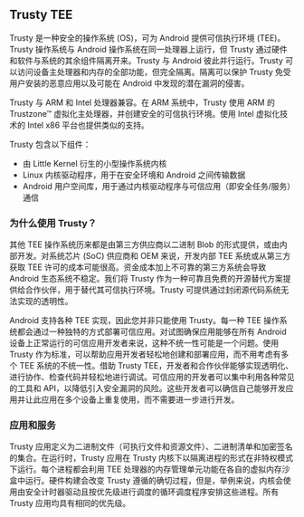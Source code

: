 ## Trusty TEE

Trusty 是一种安全的操作系统 (OS)，可为 Android 提供可信执行环境 (TEE)。Trusty 操作系统与 Android 操作系统在同一处理器上运行，但 Trusty 通过硬件和软件与系统的其余组件隔离开来。Trusty 与 Android 彼此并行运行。Trusty 可以访问设备主处理器和内存的全部功能，但完全隔离。隔离可以保护 Trusty 免受用户安装的恶意应用以及可能在 Android 中发现的潜在漏洞的侵害。

Trusty 与 ARM 和 Intel 处理器兼容。在 ARM 系统中，Trusty 使用 ARM 的 Trustzone™ 虚拟化主处理器，并创建安全的可信执行环境。使用 Intel 虚拟化技术的 Intel x86 平台也提供类似的支持。

Trusty 包含以下组件：

* 由 Little Kernel 衍生的小型操作系统内核
* Linux 内核驱动程序，用于在安全环境和 Android 之间传输数据
* Android 用户空间库，用于通过内核驱动程序与可信应用（即安全任务/服务）通信

### 为什么使用 Trusty？

其他 TEE 操作系统历来都是由第三方供应商以二进制 Blob 的形式提供，或由内部开发。对系统芯片 (SoC) 供应商和 OEM 来说，开发内部 TEE 系统或从第三方获取 TEE 许可的成本可能很高。资金成本加上不可靠的第三方系统会导致 Android 生态系统不稳定。我们将 Trusty 作为一种可靠且免费的开源替代方案提供给合作伙伴，用于替代其可信执行环境。Trusty 可提供通过封闭源代码系统无法实现的透明性。

Android 支持各种 TEE 实现，因此您并非只能使用 Trusty。每一种 TEE 操作系统都会通过一种独特的方式部署可信应用。对试图确保应用能够在所有 Android 设备上正常运行的可信应用开发者来说，这种不统一性可能是一个问题。使用 Trusty 作为标准，可以帮助应用开发者轻松地创建和部署应用，而不用考虑有多个 TEE 系统的不统一性。借助 Trusty TEE，开发者和合作伙伴能够实现透明化、进行协作、检查代码并轻松地进行调试。可信应用的开发者可以集中利用各种常见的工具和 API，以降低引入安全漏洞的风险。这些开发者可以确信自己能够开发应用并让此应用在多个设备上重复使用，而不需要进一步进行开发。

### 应用和服务

Trusty 应用定义为二进制文件（可执行文件和资源文件）、二进制清单和加密签名的集合。在运行时，Trusty 应用在 Trusty 内核下以隔离进程的形式在非特权模式下运行。每个进程都会利用 TEE 处理器的内存管理单元功能在各自的虚拟内存沙盒中运行。硬件构建会改变 Trusty 遵循的确切过程，但是，举例来说，内核会使用由安全计时器驱动且按优先级进行调度的循环调度程序安排这些进程。所有 Trusty 应用均具有相同的优先级。